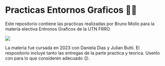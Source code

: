 # Practicas Entornos Graficos 👨‍💻

Este repositorio contiene las practicas realizadas por Bruno Mollo para la materia electiva Entronos Graficos de la UTN FRRO.

<img src="https://www.freepnglogos.com/uploads/php-logo-png/php-logo-html-css-php-mysql-logo-png-transparent-14.png">

La materia fue cursada en 2023 con Daniela Dias y Julian Butti. El respositorio incluye tanto las entregas de la 
parte practica y teorica. Usenlo con para lo que consideren adecuado 😉.


